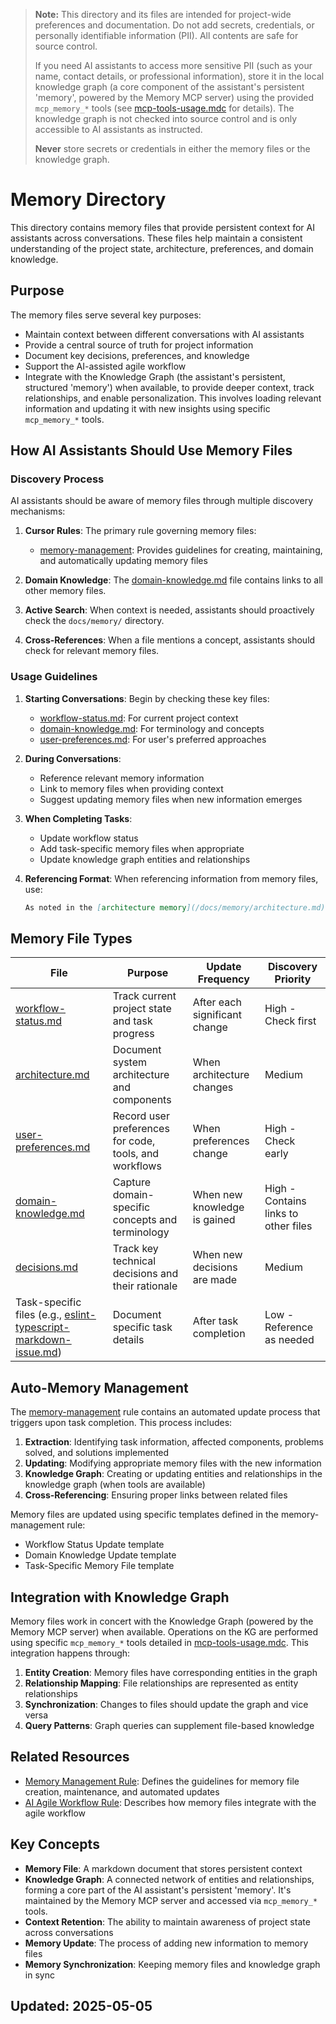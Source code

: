 > **Note:** This directory and its files are intended for project-wide preferences and documentation. Do not add secrets, credentials, or personally identifiable information (PII). All contents are safe for source control.
>
> If you need AI assistants to access more sensitive PII (such as your name, contact details, or professional information), store it in the local knowledge graph (a core component of the assistant's persistent 'memory', powered by the Memory MCP server) using the provided `mcp_memory_*` tools (see [mcp-tools-usage.mdc](/.cursor/rules/mcp-tools-usage.mdc) for details). The knowledge graph is not checked into source control and is only accessible to AI assistants as instructed.
>
> **Never** store secrets or credentials in either the memory files or the knowledge graph.

# Memory Directory

This directory contains memory files that provide persistent context for AI assistants across conversations. These files help maintain a consistent understanding of the project state, architecture, preferences, and domain knowledge.

## Purpose

The memory files serve several key purposes:
- Maintain context between different conversations with AI assistants
- Provide a central source of truth for project information
- Document key decisions, preferences, and knowledge
- Support the AI-assisted agile workflow
- Integrate with the Knowledge Graph (the assistant's persistent, structured 'memory') when available, to provide deeper context, track relationships, and enable personalization. This involves loading relevant information and updating it with new insights using specific `mcp_memory_*` tools.

## How AI Assistants Should Use Memory Files

### Discovery Process

AI assistants should be aware of memory files through multiple discovery mechanisms:

1. **Cursor Rules**: The primary rule governing memory files:
   - [memory-management](/.cursor/rules/memory-management.mdc): Provides guidelines for creating, maintaining, and automatically updating memory files

2. **Domain Knowledge**: The [domain-knowledge.md](/docs/memory/domain-knowledge.md) file contains links to all other memory files.

3. **Active Search**: When context is needed, assistants should proactively check the `docs/memory/` directory.

4. **Cross-References**: When a file mentions a concept, assistants should check for relevant memory files.

### Usage Guidelines

1. **Starting Conversations**: Begin by checking these key files:
   - [workflow-status.md](/docs/memory/workflow-status.md): For current project context
   - [domain-knowledge.md](/docs/memory/domain-knowledge.md): For terminology and concepts
   - [user-preferences.md](/docs/memory/user-preferences.md): For user's preferred approaches

2. **During Conversations**:
   - Reference relevant memory information
   - Link to memory files when providing context
   - Suggest updating memory files when new information emerges

3. **When Completing Tasks**:
   - Update workflow status
   - Add task-specific memory files when appropriate
   - Update knowledge graph entities and relationships

4. **Referencing Format**: When referencing information from memory files, use:
   ```markdown
   As noted in the [architecture memory](/docs/memory/architecture.md), the system uses...
   ```

## Memory File Types

| File | Purpose | Update Frequency | Discovery Priority |
|------|---------|------------------|-------------------|
| [workflow-status.md](/docs/memory/workflow-status.md) | Track current project state and task progress | After each significant change | High - Check first |
| [architecture.md](/docs/memory/architecture.md) | Document system architecture and components | When architecture changes | Medium |
| [user-preferences.md](/docs/memory/user-preferences.md) | Record user preferences for code, tools, and workflows | When preferences change | High - Check early |
| [domain-knowledge.md](/docs/memory/domain-knowledge.md) | Capture domain-specific concepts and terminology | When new knowledge is gained | High - Contains links to other files |
| [decisions.md](/docs/memory/decisions.md) | Track key technical decisions and their rationale | When new decisions are made | Medium |
| Task-specific files (e.g., [eslint-typescript-markdown-issue.md](/docs/memory/eslint-typescript-markdown-issue.md)) | Document specific task details | After task completion | Low - Reference as needed |

## Auto-Memory Management

The [memory-management](/.cursor/rules/memory-management.mdc) rule contains an automated update process that triggers upon task completion. This process includes:

1. **Extraction**: Identifying task information, affected components, problems solved, and solutions implemented
2. **Updating**: Modifying appropriate memory files with the new information
3. **Knowledge Graph**: Creating or updating entities and relationships in the knowledge graph (when tools are available)
4. **Cross-Referencing**: Ensuring proper links between related files

Memory files are updated using specific templates defined in the memory-management rule:
- Workflow Status Update template
- Domain Knowledge Update template
- Task-Specific Memory File template

## Integration with Knowledge Graph

Memory files work in concert with the Knowledge Graph (powered by the Memory MCP server) when available. Operations on the KG are performed using specific `mcp_memory_*` tools detailed in [mcp-tools-usage.mdc](/.cursor/rules/mcp-tools-usage.mdc). This integration happens through:

1. **Entity Creation**: Memory files have corresponding entities in the graph
2. **Relationship Mapping**: File relationships are represented as entity relationships
3. **Synchronization**: Changes to files should update the graph and vice versa
4. **Query Patterns**: Graph queries can supplement file-based knowledge

## Related Resources

- [Memory Management Rule](/.cursor/rules/memory-management.mdc): Defines the guidelines for memory file creation, maintenance, and automated updates
- [AI Agile Workflow Rule](/.cursor/rules/ai-agile-workflow.mdc): Describes how memory files integrate with the agile workflow

## Key Concepts

- **Memory File**: A markdown document that stores persistent context
- **Knowledge Graph**: A connected network of entities and relationships, forming a core part of the AI assistant's persistent 'memory'. It's maintained by the Memory MCP server and accessed via `mcp_memory_*` tools.
- **Context Retention**: The ability to maintain awareness of project state across conversations
- **Memory Update**: The process of adding new information to memory files
- **Memory Synchronization**: Keeping memory files and knowledge graph in sync

## Updated: 2025-05-05
